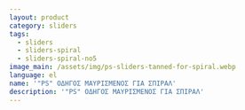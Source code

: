 ```yaml
---
layout: product
category: sliders
tags:
  - sliders
  - sliders-spiral
  - sliders-spiral-no5
image_main: /assets/img/ps-sliders-tanned-for-spiral.webp
language: el
name: '"PS" ΟΔΗΓΟΣ ΜΑΥΡΙΣΜΕΝΟΣ ΓΙΑ ΣΠΙΡΑΛ'
description: '"PS" ΟΔΗΓΟΣ ΜΑΥΡΙΣΜΕΝΟΣ ΓΙΑ ΣΠΙΡΑΛ'
---
```


